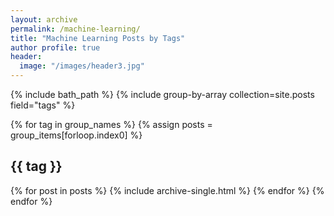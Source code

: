 ```yaml
---
layout: archive
permalink: /machine-learning/
title: "Machine Learning Posts by Tags"
author profile: true
header:
  image: "/images/header3.jpg"
---
```


{% include bath_path %}
{% include group-by-array collection=site.posts field="tags" %}

{% for tag in group_names %}
  {% assign posts = group_items[forloop.index0] %}
  <h2 id="{{ tag | slugify }}" class="archive__subtitle">{{ tag }}</h2>
  {% for post in posts %}
    {% include archive-single.html %}
  {% endfor %}
{% endfor %}
